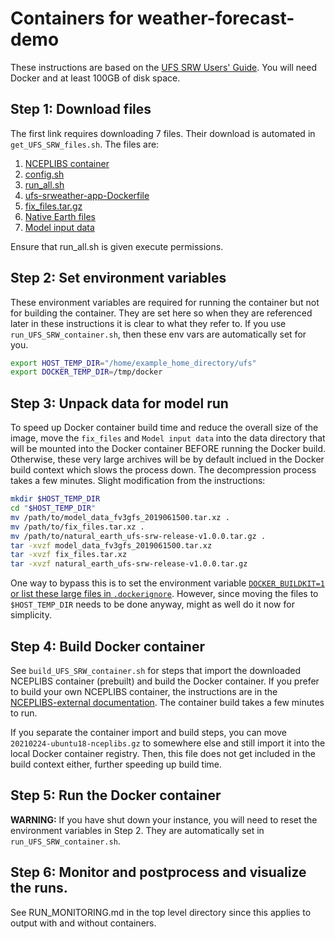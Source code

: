 # Containers for weather-forecast-demo

These instructions are based on the [UFS SRW Users' Guide](https://ufs-srweather-app.readthedocs.io/en/ufs-v1.0.1/Docker.html).  You will need Docker and at least 100GB of disk space.

## Step 1: Download files

The first link requires downloading 7 files.  Their download
is automated in `get_UFS_SRW_files.sh`.  The files are:
1. [NCEPLIBS container](https://ufs-data.s3.amazonaws.com/public_release/ufs-srweather-app-v1.0.0/docker/20210224-ubuntu18-nceplibs.gz)
2. [config.sh](https://ufs-data.s3.amazonaws.com/public_release/ufs-srweather-app-v1.0.0/docker/config.sh)
3. [run_all.sh](https://ufs-data.s3.amazonaws.com/public_release/ufs-srweather-app-v1.0.0/docker/run_all.sh)
4. [ufs-srweather-app-Dockerfile](https://ufs-data.s3.amazonaws.com/public_release/ufs-srweather-app-v1.0.0/docker/ufs-srweather-app-Dockerfile)
5. [fix_files.tar.gz](https://ufs-data.s3.amazonaws.com/public_release/ufs-srweather-app-v1.0.0/docker/fix_files.tar.gz)
6. [Native Earth files](https://ftp.emc.ncep.noaa.gov/EIB/UFS/SRW/v1p0/natural_earth/natural_earth_ufs-srw-release-v1.0.0.tar.gz)
7. [Model input data](https://ftp.emc.ncep.noaa.gov/EIB/UFS/SRW/v1p0/simple_test_case/gst_model_data.tar.gz)

Ensure that run_all.sh is given execute permissions.

## Step 2: Set environment variables

These environment variables are required for running the container
but not for building the container.  They are set here so when they
are referenced later in these instructions it is clear to what they
refer to. If you use `run_UFS_SRW_container.sh`, then these env
vars are automatically set for you.

```bash
export HOST_TEMP_DIR="/home/example_home_directory/ufs"
export DOCKER_TEMP_DIR=/tmp/docker
```

## Step 3: Unpack data for model run

To speed up Docker container build time and reduce the overall size
of the image, move the `fix_files` and `Model input data` into the
data directory that will be mounted into the Docker container BEFORE
running the Docker build.  Otherwise, these very large archives will
be by default inclued in the Docker build context which slows the
process down.  The decompression process takes a few minutes.
Slight modification from the instructions:

```bash
mkdir $HOST_TEMP_DIR
cd "$HOST_TEMP_DIR"
mv /path/to/model_data_fv3gfs_2019061500.tar.xz .
mv /path/to/fix_files.tar.xz .
mv /path/to/natural_earth_ufs-srw-release-v1.0.0.tar.gz .
tar -xvzf model_data_fv3gfs_2019061500.tar.xz
tar -xvzf fix_files.tar.xz
tar -xvzf natural_earth_ufs-srw-release-v1.0.0.tar.gz
```

One way to bypass this is to set the environment variable
[`DOCKER_BUILDKIT=1` or list these large files in `.dockerignore`](https://stackoverflow.com/questions/26600769/build-context-for-docker-image-very-large). 
However, since moving the files to `$HOST_TEMP_DIR` needs to be
done anyway, might as well do it now for simplicity.

## Step 4: Build Docker container

See `build_UFS_SRW_container.sh` for steps that import the downloaded
NCEPLIBS container (prebuilt) and build the Docker container.  If you
prefer to build your own NCEPLIBS container, the instructions are in
the [NCEPLIBS-external documentation](https://github.com/NOAA-EMC/NCEPLIBS-external/blob/ufs-v2.0.0/doc/README_ubuntu_gnu.txt). The container build takes a few minutes to run.

If you separate the container import and build steps,
you can move `20210224-ubuntu18-nceplibs.gz` to somewhere
else and still import it into the local Docker container
registry.  Then, this file does not get included in the
build context either, further speeding up build time.

## Step 5: Run the Docker container

**WARNING:**  If you have shut down your instance, you will need to
reset the environment variables in Step 2.  They are automatically
set in `run_UFS_SRW_container.sh`.

## Step 6: Monitor and postprocess and visualize the runs.

See RUN_MONITORING.md in the top level directory since this
applies to output with and without containers.
